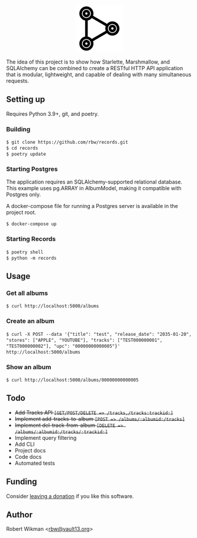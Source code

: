 <p align="center">
  <img width="128" height="128" src="extras/records.png">
  <br>
</p>

The idea of this project is to show how Starlette, Marshmallow, 
and SQLAlchemy can be combined to create a RESTful HTTP API 
application that is modular, lightweight, and capable of dealing 
with many simultaneous requests.

## Setting up

Requires Python 3.9+, git, and poetry.

### Building

```
$ git clone https://github.com/rbw/records.git
$ cd records
$ poetry update
```

### Starting Postgres

The application requires an SQLAlchemy-supported relational database. This example uses pg.ARRAY in AlbumModel, making it compatible with Postgres only.

A docker-compose file for running a Postgres server is available in the project root.

```
$ docker-compose up
```

### Starting Records 

```
$ poetry shell
$ python -m records
```

## Usage

### Get all albums
```
$ curl http://localhost:5000/albums
```

### Create an album
```
$ curl -X POST --data '{"title": "test", "release_date": "2035-01-20", "stores": ["APPLE", "YOUTUBE"], "tracks": ["TEST000000001", "TEST000000002"], "upc": "00000000000005"}' http://localhost:5000/albums
```

### Show an album
```
$ curl http://localhost:5000/albums/00000000000005
```


## Todo

- <s>Add Tracks API `[GET/POST/DELETE => /tracks,/tracks:trackid:]`</s>
- <s>Implement add-tracks-to-album `[POST => /albums/:albumid:/tracks]`</s>
- <s>Implement del-track-from-album `[DELETE => /albums/:albumid:/tracks/:trackid:]`</s>
- Implement query filtering
- Add CLI
- Project docs
- Code docs
- Automated tests

## Funding

Consider [leaving a donation](https://paypal.vault13.org) if you like this software.

## Author

Robert Wikman \<rbw@vault13.org\>
